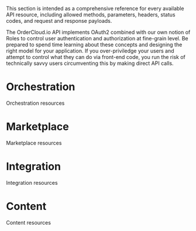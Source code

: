 ﻿<!--
Comments here
-->

This section is intended as a comprehensive reference for every available API resource, including allowed methods, parameters, headers, status codes, and request and response payloads.

<!--
# Authentication and Authorization
-->
The OrderCloud.io API implements OAuth2 combined with our own notion of Roles to control user authentication and authorization at fine-grain level. Be prepared to spend time learning about these concepts and designing the right model for your application. If you over-priviledge your users and attempt to control what they can do via front-end code, you run the risk of technically savvy users circumventing this by making direct API calls.

# Orchestration
Orchestration resources

# Marketplace
Marketplace resources

# Integration
Integration resources

# Content
Content resources
